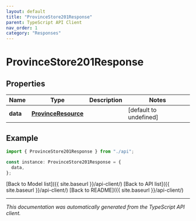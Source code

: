 ```yaml
---
layout: default
title: "ProvinceStore201Response"
parent: TypeScript API Client
nav_order: 1
category: "Responses"
---
```


# ProvinceStore201Response

## Properties

| Name     | Type                                        | Description | Notes                  |
| -------- | ------------------------------------------- | ----------- | ---------------------- |
| **data** | [**ProvinceResource**](ProvinceResource.md) |             | [default to undefined] |

## Example

```typescript
import { ProvinceStore201Response } from "./api";

const instance: ProvinceStore201Response = {
  data,
};
```

[Back to Model list]({{ site.baseurl }}/api-client/) [Back to API list]({{ site.baseurl }}/api-client/) [Back to README]({{ site.baseurl }}/api-client/)

---

_This documentation was automatically generated from the TypeScript API client._
